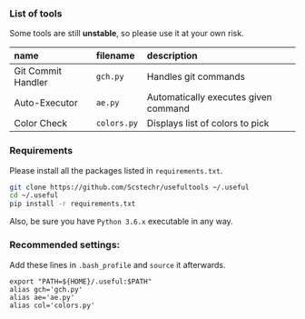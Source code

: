 ### List of tools
Some tools are still __unstable__, so please use it at your own risk.

| name | filename | description |
|:-----|:---------|:------------|
| Git Commit Handler |`gch.py` | Handles git commands |
| Auto-Executor | `ae.py` | Automatically executes given command |
| Color Check | `colors.py` | Displays list of colors to pick |
### Requirements
Please install all the packages listed in `requirements.txt`.

```bash
git clone https://github.com/Scstechr/usefultools ~/.useful
cd ~/.useful
pip install -r requirements.txt
```
Also, be sure you have `Python 3.6.x` executable in any way.
### Recommended settings:
Add these lines in `.bash_profile` and `source` it afterwards.

```bash:.bash_profile
export "PATH=${HOME}/.useful:$PATH"
alias gch='gch.py'
alias ae='ae.py'
alias col='colors.py'
```

